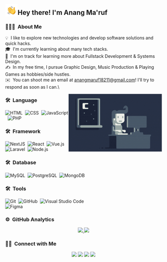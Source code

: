 <img alt="Night Coding" src="./assets/Hand%20Wave.gif" width='40' align="left"/><h2>Hey there! I'm Anang Ma'ruf</h2>

<!-- ## 👋 &nbsp;Hey there! I'm Anang Ma'ruf -->

### 👨🏻‍💻 &nbsp;About Me

💡 &nbsp;I like to explore new technologies and develop software solutions and quick hacks.\
🎓 &nbsp;I'm currently learning about many tech stacks.\
🌱 &nbsp;I'm on track for learning more about Fullstack Development & Systems Design.\
✍️ &nbsp;In my free time, I pursue Graphic Design, Music Production & Playing Games as hobbies/side hustles.\
✉️ &nbsp;You can shoot me an email at anangmaruf18211@gmail.com! I'll try to respond as soon as I can.\

<img alt="Night Coding" src="https://raw.githubusercontent.com/anangmaruf/anangmaruf/master/assets/Night-Coding.gif" align="right"/>

### 🛠 &nbsp;Language

![HTML](https://img.shields.io/badge/-HTML-05122A?style=flat&logo=HTML5)&nbsp;
![CSS](https://img.shields.io/badge/-CSS-05122A?style=flat&logo=CSS3&logoColor=1572B6)&nbsp;
![JavaScript](https://img.shields.io/badge/-JavaScript-05122A?style=flat&logo=javascript)&nbsp;
![PHP](https://img.shields.io/badge/-PHP-05122A?style=flat&logo=php)&nbsp;

### 🛠 &nbsp;Framework

![NextJS](https://img.shields.io/badge/-Nextjs-05122A?style=flat&logo=nextjs)&nbsp;
![React](https://img.shields.io/badge/-React-05122A?style=flat&logo=react)&nbsp;
![Vue.js](https://img.shields.io/badge/-Vue.js-05122A?style=flat&logo=vue.js)&nbsp;
![Laravel](https://img.shields.io/badge/-Laravel-05122A?style=flat&logo=laravel)&nbsp;
![Node.js](https://img.shields.io/badge/-Node.js-05122A?style=flat&logo=node.js)&nbsp;

### 🛠 &nbsp;Database

![MySQL](https://img.shields.io/badge/-MySQL-05122A?style=flat&logo=mysql)&nbsp;
![PostgreSQL](https://img.shields.io/badge/-PostgreSQL-05122A?style=flat&logo=postgresql)&nbsp;
![MongoDB](https://img.shields.io/badge/-MongoDB-05122A?style=flat&logo=mongodb)&nbsp;

### 🛠 &nbsp;Tools

![Git](https://img.shields.io/badge/-Git-05122A?style=flat&logo=git)&nbsp;
![GitHub](https://img.shields.io/badge/-GitHub-05122A?style=flat&logo=github)&nbsp;
![Visual Studio Code](https://img.shields.io/badge/-Visual%20Studio%20Code-05122A?style=flat&logo=visual-studio-code&logoColor=007ACC)&nbsp;\
![Figma](https://img.shields.io/badge/-Figma-05122A?style=flat&logo=figma)&nbsp;

### ⚙️ &nbsp;GitHub Analytics

<p align="center">
<a href="https://github.com/anangmaruf">
  <img height="180em" src="https://github-readme-stats-eight-theta.vercel.app/api?username=anangmaruf&show_icons=true&theme=algolia&include_all_commits=true&count_private=true"/>
  <img height="180em" src="https://github-readme-stats-eight-theta.vercel.app/api/top-langs/?username=anangmaruf&layout=compact&langs_count=8&theme=algolia"/>
</a>
</p>

### 🤝🏻 &nbsp;Connect with Me

<p align="center">
<a href="https://linkedin.com/in/anangmaruf"><img src="https://img.shields.io/badge/-Anang%20Maruf-0077B5?style=flat&logo=Linkedin&logoColor=white"/></a>
<a href="mailto:anangmaruf18211@gmail.com"><img src="https://img.shields.io/badge/-anangmaruf18211@gmail.com-D14836?style=flat&logo=Gmail&logoColor=white"/></a>
<a href="https://instagram.com/anngmruf"><img src="https://img.shields.io/badge/-@anangmaruf_-E4405F?style=flat&logo=Instagram&logoColor=white"/></a>
<a href="https://twitter.com/anangmaruf"><img src="https://img.shields.io/badge/-@anangmaruf-1DA1F2?style=flat&logo=Twitter&logoColor=white"/></a>
